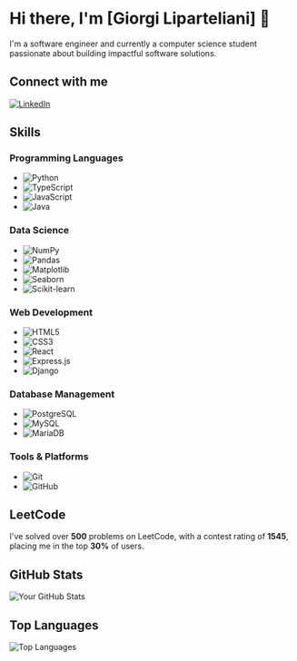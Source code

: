 # Hi there, I'm [Giorgi Liparteliani] 👋

I'm a software engineer and currently a computer science student passionate about building impactful software solutions.

## Connect with me

[![LinkedIn](https://img.shields.io/badge/LinkedIn-Profile-blue)](https://www.linkedin.com/in/giorgi-liparteliani-885039248/)

## Skills

### Programming Languages
- ![Python](https://img.shields.io/badge/-Python-3776AB?style=flat-square&logo=Python&logoColor=white)
- ![TypeScript](https://img.shields.io/badge/-TypeScript-007ACC?style=flat-square&logo=typescript&logoColor=white)
- ![JavaScript](https://img.shields.io/badge/-JavaScript-F7DF1E?style=flat-square&logo=javascript&logoColor=black)
- ![Java](https://img.shields.io/badge/-Java-007396?style=flat-square&logo=java&logoColor=white)

### Data Science
- ![NumPy](https://img.shields.io/badge/-NumPy-013243?style=flat-square&logo=numpy&logoColor=white)
- ![Pandas](https://img.shields.io/badge/-Pandas-150458?style=flat-square&logo=pandas&logoColor=white)
- ![Matplotlib](https://img.shields.io/badge/-Matplotlib-3776AB?style=flat-square&logo=python&logoColor=white)
- ![Seaborn](https://img.shields.io/badge/-Seaborn-2C2D72?style=flat-square&logo=python&logoColor=white)
- ![Scikit-learn](https://img.shields.io/badge/-Scikit--learn-F7931E?style=flat-square&logo=scikit-learn&logoColor=white)

### Web Development
- ![HTML5](https://img.shields.io/badge/-HTML5-E34F26?style=flat-square&logo=html5&logoColor=white)
- ![CSS3](https://img.shields.io/badge/-CSS3-1572B6?style=flat-square&logo=css3&logoColor=white)
- ![React](https://img.shields.io/badge/-React-61DAFB?style=flat-square&logo=react&logoColor=black)
- ![Express.js](https://img.shields.io/badge/-Express.js-000000?style=flat-square&logo=express&logoColor=white)
- ![Django](https://img.shields.io/badge/-Django-092E20?style=flat-square&logo=django&logoColor=white)

### Database Management
- ![PostgreSQL](https://img.shields.io/badge/-PostgreSQL-336791?style=flat-square&logo=postgresql&logoColor=white)
- ![MySQL](https://img.shields.io/badge/-MySQL-4479A1?style=flat-square&logo=mysql&logoColor=white)
- ![MariaDB](https://img.shields.io/badge/-MariaDB-003545?style=flat-square&logo=mariadb&logoColor=white)

### Tools & Platforms
- ![Git](https://img.shields.io/badge/-Git-F05032?style=flat-square&logo=git&logoColor=white)
- ![GitHub](https://img.shields.io/badge/-GitHub-181717?style=flat-square&logo=github&logoColor=white)


## LeetCode

I've solved over **500** problems on LeetCode, with a contest rating of **1545**, placing me in the top **30%** of users.

## GitHub Stats

![Your GitHub Stats](https://github-readme-stats.vercel.app/api?username=giorgiez&show_icons=true&theme=default)

## Top Languages

![Top Languages](https://github-readme-stats.vercel.app/api/top-langs/?username=giorgiez&layout=compact&theme=default)

